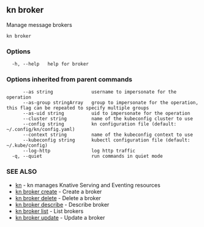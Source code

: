 ## kn broker

Manage message brokers

```
kn broker
```

### Options

```
  -h, --help   help for broker
```

### Options inherited from parent commands

```
      --as string              username to impersonate for the operation
      --as-group stringArray   group to impersonate for the operation, this flag can be repeated to specify multiple groups
      --as-uid string          uid to impersonate for the operation
      --cluster string         name of the kubeconfig cluster to use
      --config string          kn configuration file (default: ~/.config/kn/config.yaml)
      --context string         name of the kubeconfig context to use
      --kubeconfig string      kubectl configuration file (default: ~/.kube/config)
      --log-http               log http traffic
  -q, --quiet                  run commands in quiet mode
```

### SEE ALSO

* [kn](kn.md)	 - kn manages Knative Serving and Eventing resources
* [kn broker create](kn_broker_create.md)	 - Create a broker
* [kn broker delete](kn_broker_delete.md)	 - Delete a broker
* [kn broker describe](kn_broker_describe.md)	 - Describe broker
* [kn broker list](kn_broker_list.md)	 - List brokers
* [kn broker update](kn_broker_update.md)	 - Update a broker

